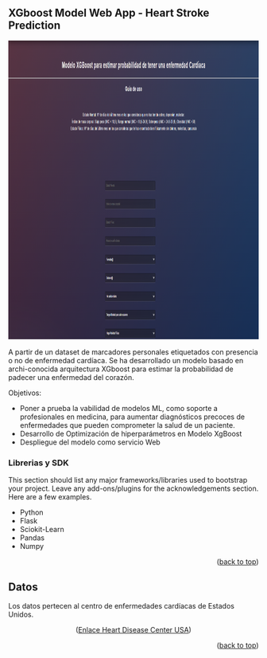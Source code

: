 
<!-- ABOUT THE PROJECT -->
## XGboost Model Web App - Heart Stroke Prediction

<img src="static/home.png" alt="Web"  width="1800" height="600">


A partir de un dataset de marcadores personales etiquetados con presencia o no de enfermedad cardíaca. Se ha desarrollado un modelo basado en archi-conocida arquitectura XGboost para estimar la probabilidad de padecer una enfermedad del corazón.

Objetivos:
* Poner a prueba la vabilidad de modelos ML, como soporte a profesionales en medicina, para aumentar diagnósticos precoces de enfermedades que pueden comprometer la salud de un paciente.
* Desarrollo de Optimización de hiperparámetros en Modelo XgBoost
* Despliegue del modelo como servicio Web


### Librerias y SDK

This section should list any major frameworks/libraries used to bootstrap your project. Leave any add-ons/plugins for the acknowledgements section. Here are a few examples.

* Python
* Flask
* Sciokit-Learn
* Pandas
* Numpy

<p align="right">(<a href="#top">back to top</a>)</p>


## Datos
Los datos pertecen al centro de enfermedades cardíacas de Estados Unidos.
<p align="center">(<a href="https://www.cdc.gov/heartdisease/index.htm">Enlace Heart Disease Center USA</a>)</p>

<p align="right">(<a href="#top">back to top</a>)</p>
